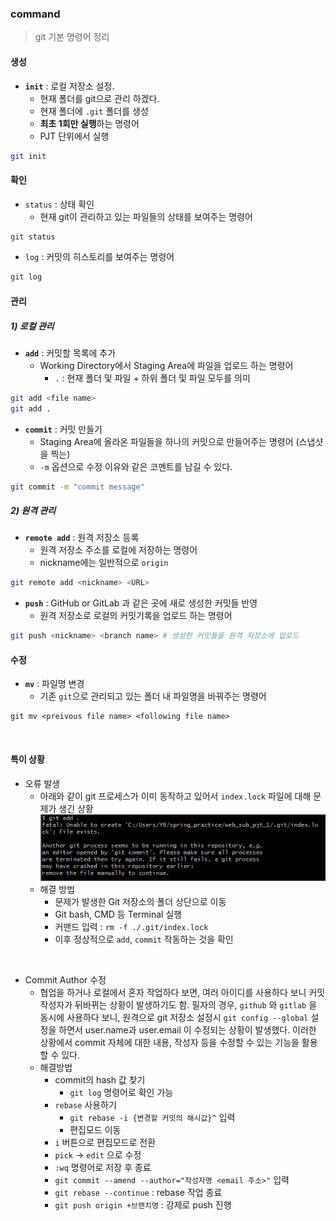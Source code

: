 ### command

> git 기본 명령어 정리



#### 생성

- **`init`** : 로컬 저장소 설정.
  - 현재 폴더를 git으로 관리 하겠다.
  - 현재 폴더에 `.git` 폴더를 생성
  - **최초 1회만 실행**하는 명령어
  - PJT 단위에서 실행

```bash
git init
```



#### 확인

- `status` : 상태 확인
  - 현재 git이 관리하고 있는 파일들의 상태를 보여주는 명령어

```bash
git status
```



- `log` : 커밋의 히스토리를 보여주는 명령어

```bash
git log
```



#### 관리

##### 1) 로컬 관리

- **`add`** : 커밋할 목록에 추가
  - Working Directory에서 Staging Area에 파일을 업로드 하는 명령어
    - `.` : 현재 폴더 및 파일 +  하위 폴더 및 파일 모두를 의미

```bash
git add <file name>
git add .
```



- **`commit`** : 커밋 만들기
  - Staging Area에 올라온 파일들을 하나의 커밋으로 만들어주는 명령어 (스냅샷을 찍는)
  - `-m` 옵션으로 수정 이유와 같은 코멘트를 남길 수 있다.

```bash
git commit -m "commit message"
```



##### 2) 원격 관리

- **`remote add`** : 원격 저장소 등록
  - 원격 저장소 주소를 로컬에 저장하는 명령어
  - nickname에는 일반적으로 `origin`

```bash
git remote add <nickname> <URL>
```



- **`push`** : GitHub or GitLab 과 같은 곳에 새로 생성한 커밋들 반영
  - 원격 저장소로 로컬의 커밋기록을 업로드 하는 명령어

```bash
git push <nickname> <branch name> # 생성한 커밋들을 원격 저장소에 업로드
```



#### 수정

- **`mv`**  : 파일명 변경
  - 기존 `git`으로 관리되고 있는 폴더 내 파일명을 바꿔주는 명령어

```
git mv <preivous file name> <following file name>
```

<br>

#### 특이 상황

- 오류 발생
  - 아래와 같이 git 프로세스가 이미 동작하고 있어서 `index.lock` 파일에 대해 문제가 생긴 상황![image-20220111225556758](command.assets/image-20220111225556758.png)
  - 해결 방법
    - 문제가 발생한 Git 저장소의 폴더 상단으로 이동
    - Git bash, CMD 등 Terminal 실행
    - 커맨드 입력 : `rm -f ./.git/index.lock`
    - 이후 정상적으로 `add`, `commit` 작동하는 것을 확인

<br>

- Commit Author 수정
  - 협업을 하거나 로컬에서 혼자 작업하다 보면, 여러 아이디를 사용하다 보니 커밋 작성자가 뒤바뀌는 상황이 발생하기도 함. 필자의 경우, `github` 와 `gitlab` 을 동시에 사용하다 보니, 원격으로 git 저장소 설정시 `git config --global` 설정을 하면서 user.name과 user.email 이 수정되는 상황이 발생했다. 이러한 상황에서 commit 자체에 대한 내용, 작성자 등을 수정할 수 있는 기능을 활용할 수 있다.
  - 해결방법
    - commit의 hash 값 찾기
      - `git log` 명령어로 확인 가능
    - `rebase` 사용하기
      - `git rebase -i {변경할 커밋의 해시값}^`  입력
      - 편집모드 이동
    -  `i` 버튼으로 편집모드로 전환
      - `pick` → `edit` 으로 수정
      - `:wq` 명령어로 저장 후 종료
    - `git commit --amend --author="작성자명 <email 주소>"` 입력
    - `git rebase --continue` : rebase 작업 종료
    - `git push origin +브랜치명` : 강제로 push 진행
